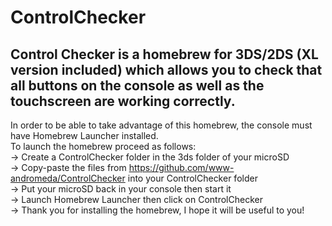# ControlChecker
Control Checker is a homebrew for 3DS/2DS (XL version included) which allows you to check that all buttons on the console as well as the touchscreen are working correctly.
<br/>
---------------------------------------------------------------------------------------------------------------    
In order to be able to take advantage of this homebrew, the console must have Homebrew Launcher installed.<br/>
To launch the homebrew proceed as follows:<br/>
-> Create a ControlChecker folder in the 3ds folder of your microSD<br/>
-> Copy-paste the files from https://github.com/www-andromeda/ControlChecker into your ControlChecker folder<br/>
-> Put your microSD back in your console then start it<br/>
-> Launch Homebrew Launcher then click on ControlChecker<br/>
-> Thank you for installing the homebrew, I hope it will be useful to you!<br/>
